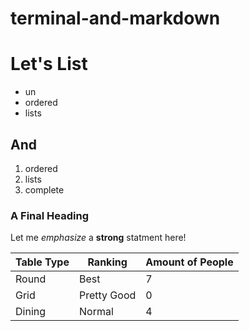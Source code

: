 # terminal-and-markdown

# Let's List
* un
* ordered
* lists

## And
1. ordered
1. lists
1. complete

### A Final Heading

Let me *emphasize* a **strong** statment here!

|   Table Type  |   Ranking      |   Amount of People  |
|---------------|----------------|---------------------|
|   Round       |   Best         |   7                 |
|   Grid        |   Pretty Good  |   0                 |
|   Dining      |   Normal       |   4                 |